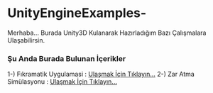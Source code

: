 # UnityEngineExamples-

Merhaba...
Burada Unity3D Kulanarak Hazırladığım Bazı Çalışmalara Ulaşabilirsin.

### Şu Anda Burada Bulunan İçerikler

1-) Fıkramatik Uygulamasi : [Ulaşmak İçin Tıklayın...](https://github.com/berkekurnaz/UnityEngineExamples-/tree/master/F%C4%B1kramatikUygulamas%C4%B1)
2-) Zar Atma Simülasyonu : [Ulaşmak İçin Tıklayın...](https://github.com/berkekurnaz/UnityEngineExamples-/tree/master/ZarAtmaSimulasyonu)
